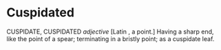# Cuspidated

CUSPIDATE, CUSPIDATED _adjective_ \[Latin , a point.\] Having a sharp end, like the point of a spear; terminating in a bristly point; as a cuspidate leaf.